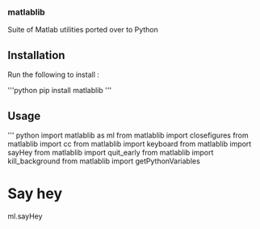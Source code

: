 ### matlablib
Suite of Matlab utilities ported over to Python 

## Installation
Run the following to install :

'''python
pip install matlablib
'''

## Usage
''' python
import matlablib as ml
from matlablib import closefigures
from matlablib import cc
from matlablib import keyboard
from matlablib import sayHey
from matlablib import quit_early
from matlablib import kill_background
from matlablib import getPythonVariables

# Say hey
ml.sayHey